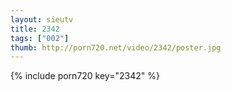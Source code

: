 ```yaml
--- 
layout: sieutv
title: 2342
tags: ["002"]
thumb: http://porn720.net/video/2342/poster.jpg
---
```

{% include porn720 key="2342" %} 
